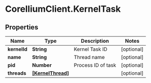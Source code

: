 # CorelliumClient.KernelTask

## Properties

Name | Type | Description | Notes
------------ | ------------- | ------------- | -------------
**kernelId** | **String** | Kernel Task ID | [optional] 
**name** | **String** | Thread name | [optional] 
**pid** | **Number** | Process ID of task | [optional] 
**threads** | [**[KernelThread]**](KernelThread.md) |  | [optional] 


